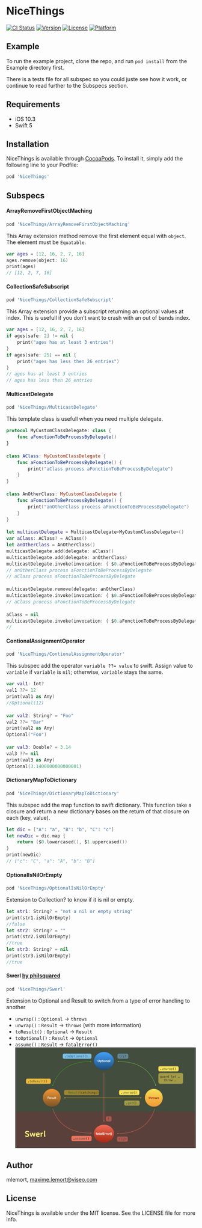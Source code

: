 # NiceThings

[![CI Status](https://img.shields.io/travis/mlemort/NiceThings.svg?style=flat)](https://travis-ci.org/mlemort/NiceThings)
[![Version](https://img.shields.io/cocoapods/v/NiceThings.svg?style=flat)](https://cocoapods.org/pods/NiceThings)
[![License](https://img.shields.io/cocoapods/l/NiceThings.svg?style=flat)](https://cocoapods.org/pods/NiceThings)
[![Platform](https://img.shields.io/cocoapods/p/NiceThings.svg?style=flat)](https://cocoapods.org/pods/NiceThings)

## Example

To run the example project, clone the repo, and run `pod install` from the Example directory first.

There is a tests file for all subspec so you could juste see how it work, or continue to read further to the Subspecs section.

## Requirements

- iOS 10.3
- Swift 5

## Installation

NiceThings is available through [CocoaPods](https://cocoapods.org). To install
it, simply add the following line to your Podfile:

```ruby
pod 'NiceThings'
```

## Subspecs

#### ArrayRemoveFirstObjectMaching
```ruby
pod 'NiceThings/ArrayRemoveFirstObjectMaching'
```
This Array extension method remove the first element equal with ```object```. The element must be ```Equatable```.
```swift
var ages = [12, 16, 2, 7, 16]
ages.remove(object: 16)
print(ages)
// [12, 2, 7, 16]
```

#### CollectionSafeSubscript
```ruby
pod 'NiceThings/CollectionSafeSubscript'
```
This Array extension provide a subscript returning an optional values at index. This is usefull if you don't want to crash with an out of bands index.
```swift
var ages = [12, 16, 2, 7, 16]
if ages[safe: 2] != nil {
    print("ages has at least 3 entries")
}
if ages[safe: 25] == nil {
    print("ages has less then 26 entries")
}
// ages has at least 3 entries
// ages has less then 26 entries
```

#### MulticastDelegate
```ruby
pod 'NiceThings/MulticastDelegate'
```
This template class is usefull when you need multiple delegate.
```swift
protocol MyCustomClassDelegate: class {
    func aFonctionToBeProcessByDelegate()
}

class AClass: MyCustomClassDelegate {
    func aFonctionToBeProcessByDelegate() {
        print("aClass process aFonctionToBeProcessByDelegate")
    }
}

class AnOtherClass: MyCustomClassDelegate {
    func aFonctionToBeProcessByDelegate() {
        print("anOtherClass process aFonctionToBeProcessByDelegate")
    }
}

let multicastDelegate = MulticastDelegate<MyCustomClassDelegate>()
var aClass: AClass? = AClass()
let anOtherClass = AnOtherClass()
multicastDelegate.add(delegate: aClass!)
multicastDelegate.add(delegate: anOtherClass)
multicastDelegate.invoke(invocation: { $0.aFonctionToBeProcessByDelegate() })
// anOtherClass process aFonctionToBeProcessByDelegate
// aClass process aFonctionToBeProcessByDelegate

multicastDelegate.remove(delegate: anOtherClass)
multicastDelegate.invoke(invocation: { $0.aFonctionToBeProcessByDelegate() })
// aClass process aFonctionToBeProcessByDelegate

aClass = nil
multicastDelegate.invoke(invocation: { $0.aFonctionToBeProcessByDelegate() })
//
```

#### ContionalAssignmentOperator
```ruby
pod 'NiceThings/ContionalAssignmentOperator'
```
This subspec add the operator `variable ??= value` to swift.
Assign value to `variable` if `variable` is `nil`; otherwise, `variable` stays the same.
```swift
var val1: Int?
val1 ??= 12
print(val1 as Any)
//Optional(12)

var val2: String? = "Foo"
val2 ??= "Bar"
print(val2 as Any)
Optional("Foo")

var val3: Double? = 3.14
val3 ??= nil
print(val3 as Any)
Optional(3.1400000000000001)
```

#### DictionaryMapToDictionary
```ruby
pod 'NiceThings/DictionaryMapToDictionary'
```
This subspec add the map function to swift dictionary.
This function take a closure and return a new dictionary bases on the return of that closure on each (key, value).
```swift
let dic = ["A": "a", "B": "b", "C": "c"]
let newDic = dic.map {
    return ($0.lowercased(), $1.uppercased())
}
print(newDic)
// ["c": "C", "a": "A", "b": "B"]
```

#### OptionalIsNilOrEmpty
```ruby
pod 'NiceThings/OptionalIsNilOrEmpty'
```
Extension to Collection? to know if it is nil or empty.
```swift
let str1: String? = "not a nil or empty string"
print(str1.isNilOrEmpty)
//false
let str2: String? = ""
print(str2.isNilOrEmpty)
//true
let str3: String? = nil
print(str3.isNilOrEmpty)
//true
```

#### Swerl [by philsquared](https://github.com/philsquared/swerl)
```ruby
pod 'NiceThings/Swerl'
```
Extension to Optional and Result to switch from a type of error handling to another
* `unwrap()` : `Optional` -> `throws`
* `unwrap()` : `Result` -> `throws` (with more information)
* `toResult()` : `Optional` -> `Result`
* `toOptional()` : `Result` -> `Optional`
* `assume()` : `Result` -> `fatalError()`
![Swerl](Swerl.png)

## Author

mlemort, maxime.lemort@viseo.com

## License

NiceThings is available under the MIT license. See the LICENSE file for more info.
